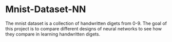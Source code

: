 # Mnist-Dataset-NN
The mnist dataset is a collection of handwritten digets from 0-9. The goal of this project is to compare different designs of neural networks to see how they compare in learning handwritten digets.
